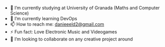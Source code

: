 - 🔭 I’m currently studying at University of Granada (Maths and Computer Science)
- 🌱 I’m currently learning DevOps
- 📫 How to reach me: danieeeld2@gmail.com
- ⚡ Fun fact: Love Electronic Music and Videogames
- 👯 I’m looking to collaborate on any creative project around
